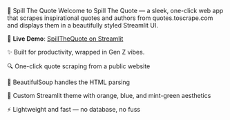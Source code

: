 📝 Spill The Quote
Welcome to Spill The Quote — a sleek, one-click web app that scrapes inspirational quotes and authors from quotes.toscrape.com and displays them in a beautifully styled Streamlit UI.

🚀 **Live Demo**: [SpillTheQuote on Streamlit](https://spillthequote.streamlit.app/)

✨ Built for productivity, wrapped in Gen Z vibes.

🔍 One-click quote scraping from a public website

🧠 BeautifulSoup handles the HTML parsing

🎨 Custom Streamlit theme with orange, blue, and mint-green aesthetics

⚡ Lightweight and fast — no database, no fuss
